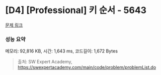 # [D4] [Professional] 키 순서 - 5643 

[문제 링크](https://swexpertacademy.com/main/code/problem/problemDetail.do?contestProbId=AWXQsLWKd5cDFAUo) 

### 성능 요약

메모리: 92,816 KB, 시간: 1,643 ms, 코드길이: 1,672 Bytes



> 출처: SW Expert Academy, https://swexpertacademy.com/main/code/problem/problemList.do